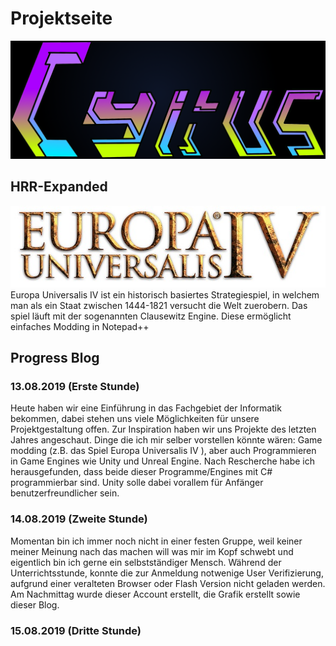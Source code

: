 # Projektseite
![](images/Cyrus.name.png)

## HRR-Expanded
![](images/eu4.1.jpg)
Europa Universalis IV ist ein historisch basiertes Strategiespiel, in welchem man als ein Staat zwischen 1444-1821 versucht die Welt zuerobern. Das spiel läuft mit der sogenannten Clausewitz Engine. Diese ermöglicht einfaches Modding in Notepad++


## Progress Blog

### 13.08.2019 (Erste Stunde) 
Heute haben wir eine Einführung in das Fachgebiet der Informatik bekommen, dabei stehen uns viele Möglichkeiten für unsere Projektgestaltung offen. Zur Inspiration haben wir uns Projekte des letzten Jahres angeschaut. Dinge die ich mir selber vorstellen könnte wären: Game modding (z.B. das Spiel Europa Universalis IV ), aber auch Programmieren in Game Engines wie  Unity und Unreal Engine. Nach Rescherche habe ich herausgefunden, dass beide dieser Programme/Engines mit C# programmierbar sind. Unity solle dabei vorallem für Anfänger benutzerfreundlicher sein. 

### 14.08.2019 (Zweite Stunde) 
Momentan bin ich immer noch nicht in einer festen Gruppe, weil keiner meiner Meinung nach das machen will was mir im Kopf schwebt und eigentlich bin ich gerne ein selbstständiger Mensch. Während der Unterrichtsstunde, konnte die zur Anmeldung notwenige User Verifizierung, aufgrund einer veralteten Browser oder Flash Version nicht geladen werden. Am Nachmittag wurde dieser Account erstellt, die Grafik erstellt sowie dieser Blog. 

### 15.08.2019 (Dritte Stunde) 

